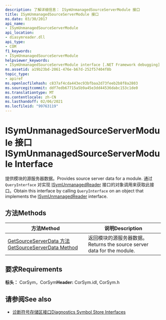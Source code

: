 ```yaml
---
description: 了解详细信息： ISymUnmanagedSourceServerModule 接口
title: ISymUnmanagedSourceServerModule 接口
ms.date: 03/30/2017
api_name:
- ISymUnmanagedSourceServerModule
api_location:
- diasymreader.dll
api_type:
- COM
f1_keywords:
- ISymUnmanagedSourceServerModule
helpviewer_keywords:
- ISymUnmanagedSourceServerModule interface [.NET Framework debugging]
ms.assetid: a19b23bd-2061-476e-b67d-252f57404f8b
topic_type:
- apiref
ms.openlocfilehash: c837af4cda443ec93bfbaa2d73feeb2b8f8a2803
ms.sourcegitcommit: ddf7edb67715a5b9a45e3dd44536dabc153c1de0
ms.translationtype: MT
ms.contentlocale: zh-CN
ms.lasthandoff: 02/06/2021
ms.locfileid: "99763119"
---
```

# <a name="isymunmanagedsourceservermodule-interface"></a><span data-ttu-id="d5733-103">ISymUnmanagedSourceServerModule 接口</span><span class="sxs-lookup"><span data-stu-id="d5733-103">ISymUnmanagedSourceServerModule Interface</span></span>

<span data-ttu-id="d5733-104">提供模块的源服务器数据。</span><span class="sxs-lookup"><span data-stu-id="d5733-104">Provides source server data for a module.</span></span> <span data-ttu-id="d5733-105">通过 `QueryInterface` 对实现 [ISymUnmanagedReader](isymunmanagedreader-interface.md) 接口的对象调用来获取此接口。</span><span class="sxs-lookup"><span data-stu-id="d5733-105">Obtain this interface by calling `QueryInterface` on an object that implements the [ISymUnmanagedReader](isymunmanagedreader-interface.md) interface.</span></span>  
  
## <a name="methods"></a><span data-ttu-id="d5733-106">方法</span><span class="sxs-lookup"><span data-stu-id="d5733-106">Methods</span></span>  
  
|<span data-ttu-id="d5733-107">方法</span><span class="sxs-lookup"><span data-stu-id="d5733-107">Method</span></span>|<span data-ttu-id="d5733-108">说明</span><span class="sxs-lookup"><span data-stu-id="d5733-108">Description</span></span>|  
|------------|-----------------|  
|[<span data-ttu-id="d5733-109">GetSourceServerData 方法</span><span class="sxs-lookup"><span data-stu-id="d5733-109">GetSourceServerData Method</span></span>](isymunmanagedsourceservermodule-getsourceserverdata-method.md)|<span data-ttu-id="d5733-110">返回模块的源服务器数据。</span><span class="sxs-lookup"><span data-stu-id="d5733-110">Returns the source server data for the module.</span></span>|  
  
## <a name="requirements"></a><span data-ttu-id="d5733-111">要求</span><span class="sxs-lookup"><span data-stu-id="d5733-111">Requirements</span></span>  

 <span data-ttu-id="d5733-112">**标头：** CorSym，CorSym</span><span class="sxs-lookup"><span data-stu-id="d5733-112">**Header:** CorSym.idl, CorSym.h</span></span>  
  
## <a name="see-also"></a><span data-ttu-id="d5733-113">请参阅</span><span class="sxs-lookup"><span data-stu-id="d5733-113">See also</span></span>

- [<span data-ttu-id="d5733-114">诊断符号存储区接口</span><span class="sxs-lookup"><span data-stu-id="d5733-114">Diagnostics Symbol Store Interfaces</span></span>](diagnostics-symbol-store-interfaces.md)
